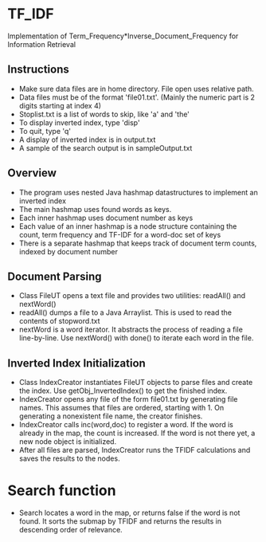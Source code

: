 # TF_IDF
Implementation of Term_Frequency*Inverse_Document_Frequency for Information Retrieval

## Instructions
* Make sure data files are in home directory. File open uses relative path.
* Data files must be of the format 'file01.txt'.  (Mainly the numeric part is 2 digits starting at index 4)
* Stoplist.txt is a list of words to skip, like 'a' and 'the'
* To display inverted index, type 'disp'
* To quit, type 'q'
* A display of inverted index is in output.txt
* A sample of the search output is in sampleOutput.txt

## Overview
* The program uses nested Java hashmap datastructures to implement an inverted index
* The main hashmap uses found words as keys.
* Each inner hashmap uses document number as keys
* Each value of an inner hashmap is a node structure containing the count, term frequency and TF-IDF for a word-doc set of keys
* There is a separate hashmap that keeps track of document term counts, indexed by document number

## Document Parsing
* Class FileUT opens a text file and provides two utilities: readAll() and nextWord()
* readAll() dumps a file to a Java Arraylist. This is used to read the contents of stopword.txt
* nextWord is a word iterator. It abstracts the process of reading a file line-by-line. Use nextWord() with done() to iterate each word in the file.

## Inverted Index Initialization
* Class IndexCreator instantiates FileUT objects to parse files and create the index.  Use getObj_InvertedIndex() to get the finished index.
* IndexCreator opens any file of the form file01.txt by generating file names. This assumes that files are ordered, starting with 1. On generating a nonexistent file name, the creator finishes.
* IndexCreator calls inc(word,doc) to register a word.  If the word is already in the map, the count is increased.  If the word is not there yet, a new node object is initialized.
* After all files are parsed, IndexCreator runs the TFIDF calculations and saves the results to the nodes.

# Search function
* Search locates a word in the map, or returns false if the word is not found.  It sorts the submap by TFIDF and returns the results in descending order of relevance.
